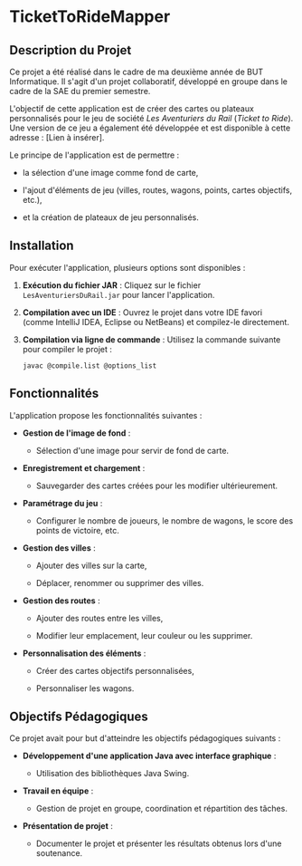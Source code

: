 TicketToRideMapper
==================

Description du Projet
---------------------

Ce projet a été réalisé dans le cadre de ma deuxième année de BUT Informatique. Il s'agit d'un projet collaboratif, développé en groupe dans le cadre de la SAE du premier semestre.

L'objectif de cette application est de créer des cartes ou plateaux personnalisés pour le jeu de société *Les Aventuriers du Rail* (*Ticket to Ride*). Une version de ce jeu a également été développée et est disponible à cette adresse : [Lien à insérer].

Le principe de l'application est de permettre :
-   la sélection d'une image comme fond de carte,

-   l'ajout d'éléments de jeu (villes, routes, wagons, points, cartes objectifs, etc.),

-   et la création de plateaux de jeu personnalisés.

Installation
------------

Pour exécuter l'application, plusieurs options sont disponibles :

1.  **Exécution du fichier JAR** : Cliquez sur le fichier `LesAventuriersDuRail.jar` pour lancer l'application.

2.  **Compilation avec un IDE** : Ouvrez le projet dans votre IDE favori (comme IntelliJ IDEA, Eclipse ou NetBeans) et compilez-le directement.

3.  **Compilation via ligne de commande** : Utilisez la commande suivante pour compiler le projet :

    ```
    javac @compile.list @options_list
    ```

Fonctionnalités
---------------

L'application propose les fonctionnalités suivantes :

-   **Gestion de l'image de fond** :

    -   Sélection d'une image pour servir de fond de carte.

-   **Enregistrement et chargement** :

    -   Sauvegarder des cartes créées pour les modifier ultérieurement.

-   **Paramétrage du jeu** :

    -   Configurer le nombre de joueurs, le nombre de wagons, le score des points de victoire, etc.

-   **Gestion des villes** :

    -   Ajouter des villes sur la carte,

    -   Déplacer, renommer ou supprimer des villes.

-   **Gestion des routes** :

    -   Ajouter des routes entre les villes,

    -   Modifier leur emplacement, leur couleur ou les supprimer.

-   **Personnalisation des éléments** :

    -   Créer des cartes objectifs personnalisées,

    -   Personnaliser les wagons.

Objectifs Pédagogiques
----------------------

Ce projet avait pour but d'atteindre les objectifs pédagogiques suivants :

-   **Développement d'une application Java avec interface graphique** :

    -   Utilisation des bibliothèques Java Swing.

-   **Travail en équipe** :

    -   Gestion de projet en groupe, coordination et répartition des tâches.

-   **Présentation de projet** :

    -   Documenter le projet et présenter les résultats obtenus lors d'une soutenance.